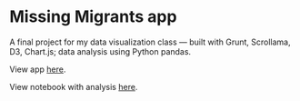 # Missing Migrants app

A final project for my data visualization class — built with Grunt, Scrollama, D3, Chart.js; data analysis using Python pandas.

View app [here](https://aadittambe.github.io/migrants/app/build/).

View notebook with analysis [here](https://aadittambe.github.io/migrants/analysis/analysis.html).
